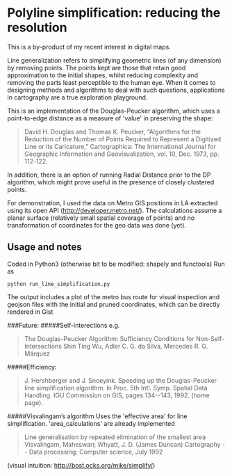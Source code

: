 # Polyline simplification: reducing the resolution

This is a by-product of my recent interest in digital maps.

Line generalization refers to simplifying geometric lines (of any dimension)
by removing points. The points kept are those that retain good approximation
to the initial shapes, whilst reducing complexity and removing the parts least perceptible to the human eye. When it comes to designing methods and algorithms to deal with such questions, applications in cartography are a true exploration playground.

This is an implementation of the Douglas-Peucker algorithm, which uses a point-to-edge distance as a measure of 'value' in preserving the shape:
>David H. Douglas and Thomas K. Peucker, “Algorithms for the Reduction of the Number of Points Required to Represent a Digitized Line or its Caricature,” Cartographica: The International Journal for Geographic Information and Geovisualization, vol. 10, Dec. 1973, pp. 112-122.

In addition, there is an option of running Radial Distance prior to the DP algorithm, which might prove useful in the presence of closely clustered points.

For demonstration, I used the data on Metro GIS positions in LA extracted using its open API (http://developer.metro.net/). The calculations assume a planar surface (relatively small spatial coverage of points) and no transformation of coordinates for the geo data was done (yet).

## Usage and notes
Coded in Python3 (otherwise bit to be modified: shapely and functools)
Run as
```
python run_line_simplification.py
```
The output includes a plot of the metro bus route for visual inspection and geojson files with the initial and pruned coordinates, which can be directly rendered in Gist

###Future:
#####Self-interections
e.g.
>The Douglas-Peucker Algorithm: Sufficiency Conditions for Non-Self-Intersections
Shin Ting Wu, Adler C. G. da Silva, Mercedes R. G. Márquez

#####Efficiency:
>J. Hershberger and J. Snoeyink. Speeding up the Douglas-Peucker line simplification algorithm. In Proc. 5th Intl. Symp. Spatial Data Handling. IGU Commission on GIS, pages 134--143, 1992. (home page).

#####Visvalingam’s algorithm
Uses the 'effective area' for line simplification. 'area_calculations' are already implemented
>Line generalisation by repeated elimination of the smallest area Visvalingam, Maheswari; Whyatt, J. D. (James Duncan) Cartography -- Data processing; Computer science, July 1992

(visual intuition: http://bost.ocks.org/mike/simplify/)
